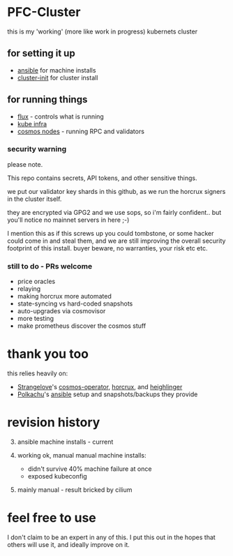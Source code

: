 # PFC-Cluster

this is my 'working' (more like work in progress) kubernets cluster

## for setting it up
* [ansible](./ansible) for machine installs
* [cluster-init](./cluster-init) for cluster install

## for running things
* [flux](./clusters/main-cluster/flux-system) - controls what is running 
* [kube infra](./manifests/infrastructure)
* [cosmos nodes](./manifests/cosmos/) - running RPC and validators

### security warning
please note. 

This repo contains secrets, API tokens, and other sensitive things.

we put our validator key shards in this github, as we run the horcrux signers in the cluster itself. 

they are encrypted via GPG2 and we use sops, so i'm fairly confident.. but you'll notice no mainnet servers in here ;-)

I mention this as if this screws up you could tombstone, or some hacker could come in and steal them, and we are still improving the overall security footprint of this install. buyer beware, no warranties, your risk etc etc.

### still to do - PRs welcome
* price oracles
* relaying
* making horcrux more automated
* state-syncing vs hard-coded snapshots
* auto-upgrades via cosmovisor
* more testing
* make prometheus discover the cosmos stuff

# thank you too
this relies heavily on:
- [Strangelove](https://twitter.com/strangelovelabs)'s [cosmos-operator](https://github.com/strangelove-ventures/cosmos-operator/), [horcrux](https://github.com/strangelove-ventures/horcrux/), and [heighlinger](https://github.com/strangelove-ventures/heighliner/)
- [Polkachu](https://twitter.com/polka_chu)'s [ansible](https://github.com/polkachu/cosmos-validators/) setup and snapshots/backups they provide


# revision history
3. ansible machine installs - current

2. working ok, manual manual machine installs:
    - didn't survive 40% machine failure at once
    - exposed kubeconfig

1. mainly manual - result bricked by cilium


# feel free to use
I don't claim to be an expert in any of this. I put this out in the hopes that others will use it, and ideally improve on it. 